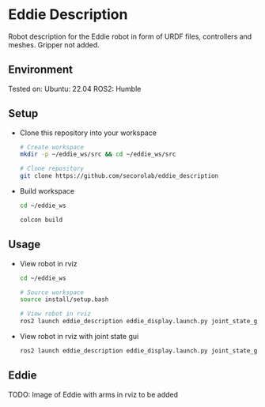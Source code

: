 # Eddie Description

Robot description for the Eddie robot in form of URDF files, controllers and meshes.
Gripper not added.

## Environment
Tested on:
  Ubuntu: 22.04
  ROS2: Humble

## Setup

- Clone this repository into your workspace
  
  ```bash
  # Create workspace
  mkdir -p ~/eddie_ws/src && cd ~/eddie_ws/src

  # Clone repository
  git clone https://github.com/secorolab/eddie_description
  ```

- Build workspace

  ```bash
  cd ~/eddie_ws

  colcon build
  ```

## Usage

- View robot in rviz

  ```bash
  cd ~/eddie_ws

  # Source workspace
  source install/setup.bash

  # View robot in rviz
  ros2 launch eddie_description eddie_display.launch.py joint_state_gui:=false
  ```

- View robot in rviz with joint state gui

  ```bash
  ros2 launch eddie_description eddie_display.launch.py joint_state_gui:=true
  ```

## Eddie

TODO: Image of Eddie with arms in rviz to be added
